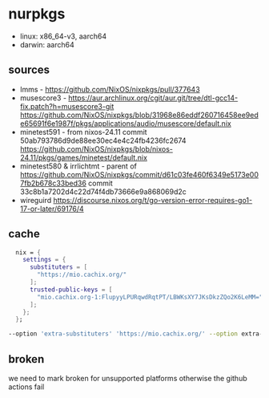 # nurpkgs

+ linux: x86_64-v3, aarch64
+ darwin: aarch64

## sources

+ lmms - <https://github.com/NixOS/nixpkgs/pull/377643>
+ musescore3 - <https://aur.archlinux.org/cgit/aur.git/tree/dtl-gcc14-fix.patch?h=musescore3-git> <https://github.com/NixOS/nixpkgs/blob/31968e86eddf260716458ee9ede65691f6e1987f/pkgs/applications/audio/musescore/default.nix>
+ minetest591 - from nixos-24.11 commit 50ab793786d9de88ee30ec4e4c24fb4236fc2674 <https://github.com/NixOS/nixpkgs/blob/nixos-24.11/pkgs/games/minetest/default.nix>
+ minetest580 & irrlichtmt - parent of <https://github.com/NixOS/nixpkgs/commit/d61c03fe460f6349e5173e007fb2b678c33bed36> commit 33c8b1a7202d4c22d74f4db73666e9a868069d2c
+ wireguird <https://discourse.nixos.org/t/go-version-error-requires-go1-17-or-later/69176/4>

## cache

```nix
  nix = {
    settings = {
      substituters = [
        "https://mio.cachix.org/"
      ];
      trusted-public-keys = [
        "mio.cachix.org-1:FlupyyLPURqwdRqtPT/LBWKsXY7JKsDkzZQo2K6LeMM="
      ];
    };
  };
```

```zsh
--option 'extra-substituters' 'https://mio.cachix.org/' --option extra-trusted-public-keys "mio.cachix.org-1:FlupyyLPURqwdRqtPT/LBWKsXY7JKsDkzZQo2K6LeMM="
```

## broken

we need to mark broken for unsupported platforms otherwise the github actions fail

